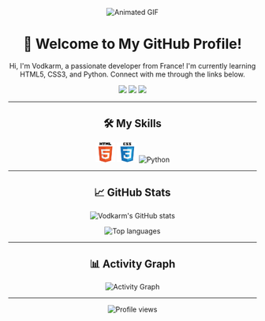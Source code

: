 <p align="center">
  <img src="https://i.postimg.cc/3JswbQnD/65-F72-C8-B-D0-C4-4-AAC-A7-E8-E81-FBAC78-B25.gif" alt="Animated GIF">
</p>

<h1 align="center">👋 Welcome to My GitHub Profile!</h1>

<p align="center">
  Hi, I'm Vodkarm, a passionate developer from France! I'm currently learning HTML5, CSS3, and Python. Connect with me through the links below.
</p>

<p align="center">
  <a href="https://dsc.gg/top-hoster"><img src="https://img.shields.io/badge/Discord-7289DA?style=for-the-badge&logo=discord&logoColor=white"></a>
  <a href="https://vm.tiktok.com/ZMR4UXWo9/"><img src="https://img.shields.io/badge/TikTok-000000?style=for-the-badge&logo=tiktok&logoColor=white"></a>
  <a href="https://github.com/Vodkarm"><img src="https://img.shields.io/badge/GitHub-181717?style=for-the-badge&logo=github&logoColor=white"></a>
</p>

-----

<h2 align="center">🛠️ My Skills</h2>

<p align="center">
  <img src="https://raw.githubusercontent.com/github/explore/80688e429a7d4ef2fca1e82350fe8e3517d3494d/topics/html/html.png" height="40" alt="HTML5">
  <img src="https://raw.githubusercontent.com/github/explore/80688e429a7d4ef2fca1e82350fe8e3517d3494d/topics/css/css.png" height="40" alt="CSS3">
  <img src="https://upload.wikimedia.org/wikipedia/commons/c/c3/Python-logo-notext.svg" height="40" alt="Python">
</p>

-----

<h2 align="center">📈 GitHub Stats</h2>

<p align="center">
  <img src="https://github-readme-stats.vercel.app/api?username=Vodkarm&show_icons=true&theme=radical" alt="Vodkarm's GitHub stats">
</p>

<p align="center">
  <img src="https://github-readme-stats.vercel.app/api/top-langs/?username=Vodkarm&layout=compact&theme=radical" alt="Top languages">
</p>

-----

<h2 align="center">📊 Activity Graph</h2>

<p align="center">
  <img src="https://activity-graph.herokuapp.com/graph?username=Vodkarm&theme=redical" alt="Activity Graph">
</p>

-----

<p align="center">
  <img src="https://komarev.com/ghpvc/?username=Vodkarm&color=pink" alt="Profile views">
</p>